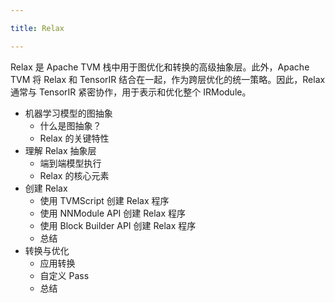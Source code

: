 ```yaml
---

title: Relax

---
```




Relax 是 Apache TVM 栈中用于图优化和转换的高级抽象层。此外，Apache TVM 将 Relax 和 TensorIR 结合在一起，作为跨层优化的统一策略。因此，Relax 通常与 TensorIR 紧密协作，用于表示和优化整个 IRModule。
* 机器学习模型的图抽象
   * 什么是图抽象？
   * Relax 的关键特性
* 理解 Relax 抽象层
   * 端到端模型执行
   * Relax 的核心元素
* 创建 Relax 
   * 使用 TVMScript 创建 Relax 程序
   * 使用 NNModule API 创建 Relax 程序
   * 使用 Block Builder API 创建 Relax 程序
   * 总结
* 转换与优化
   * 应用转换
   * 自定义 Pass
   * 总结



